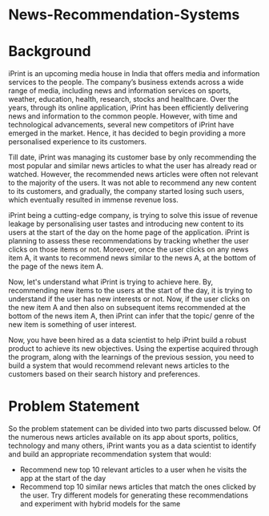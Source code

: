 # News-Recommendation-Systems

# Background
iPrint is an upcoming media house in India that offers media and information services to the people. The company’s business extends across a wide range of media, including news and information services on sports, weather, education, health, research, stocks and healthcare. Over the years, through its online application, iPrint has been efficiently delivering news and information to the common people.  However, with time and technological advancements, several new competitors of iPrint have emerged in the market. Hence, it has decided to begin providing a more personalised experience to its customers.

Till date, iPrint was managing its customer base by only recommending the most popular and similar news articles to what the user has already read or watched. However, the recommended news articles were often not relevant to the majority of the users. It was not able to recommend any new content to its customers, and gradually, the company started losing such users, which eventually resulted in immense revenue loss. 

iPrint being a cutting-edge company, is trying to solve this issue of revenue leakage by personalising user tastes and introducing new content to its users at the start of the day on the home page of the application. iPrint is planning to assess these recommendations by tracking whether the user clicks on those items or not. Moreover, once the user clicks on any news item A, it wants to recommend news similar to the news A, at the bottom of the page of the news item A. 

Now, let's understand what iPrint is trying to achieve here. By, recommending new items to the users at the start of the day, it is trying to understand if the user has new interests or not. Now, if the user clicks on the new item A and then also on subsequent items recommended at the bottom of the news item A, then iPrint can infer that the topic/ genre of the new item is something of user interest.

Now, you have been hired as a data scientist to help iPrint build a robust product to achieve its new objectives. Using the expertise acquired through the program, along with the learnings of the previous session, you need to build a system that would recommend relevant news articles to the customers based on their search history and preferences. 

# Problem Statement 

So the problem statement can be divided into two parts discussed below. Of the numerous news articles available on its app about sports, politics, technology and many others, iPrint wants you as a data scientist to identify and build an appropriate recommendation system that would:

- Recommend new top 10 relevant articles to a user when he visits the app at the start of the day
- Recommend top 10 similar news articles that match the ones clicked by the user. Try different models for generating these recommendations and experiment with hybrid models for the same

